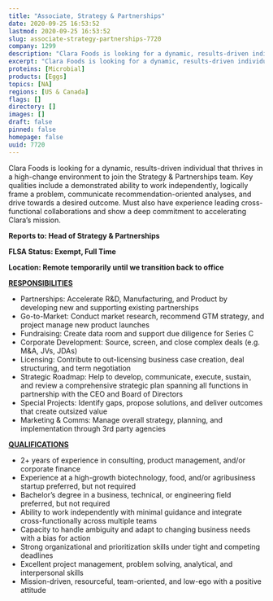 ```yaml
---
title: "Associate, Strategy & Partnerships"
date: 2020-09-25 16:53:52
lastmod: 2020-09-25 16:53:52
slug: associate-strategy-partnerships-7720
company: 1299
description: "Clara Foods is looking for a dynamic, results-driven individual that thrives in a high-change environment to join the Strategy & Partnerships team. Key qualities include a demonstrated ability to work independently, logically frame a problem, communicate recommendation-oriented analyses, and drive towards a desired outcome. Must also have experience leading cross-functional collaborations and show a deep commitment to accelerating Clara’s mission.Reports to: Head of Strategy & Partnerships FLSA Status: Exempt, Full Time"
excerpt: "Clara Foods is looking for a dynamic, results-driven individual that thrives in a high-change environment to join the Strategy & Partnerships team. Key qualities include a demonstrated ability to work independently, logically frame a problem, communicate recommendation-oriented analyses, and drive towards a desired outcome. Must also have experience leading cross-functional collaborations and show a deep commitment to accelerating Clara’s mission.Reports to: Head of Strategy & Partnerships FLSA Status: Exempt, Full Time"
proteins: [Microbial]
products: [Eggs]
topics: [NA]
regions: [US & Canada]
flags: []
directory: []
images: []
draft: false
pinned: false
homepage: false
uuid: 7720
---
```

<p>Clara Foods is looking for a dynamic, results-driven individual that thrives in a high-change environment to join the Strategy & Partnerships team. Key qualities include a demonstrated ability to work independently, logically frame a problem, communicate recommendation-oriented analyses, and drive towards a desired outcome. Must also have experience leading cross-functional collaborations and show a deep commitment to accelerating Clara’s mission.</p>
<p><strong>Reports to: Head of Strategy & Partnerships </strong></p>
<p><strong>FLSA Status: Exempt, Full Time</strong></p>
<p><strong>Location: Remote temporarily until we transition back to office </strong></p>
<p><strong><u>RESPONSIBILITIES </u></strong></p>
<ul>
<li>Partnerships: Accelerate R&D, Manufacturing, and Product by developing new and supporting existing partnerships</li>
<li>Go-to-Market: Conduct market research, recommend GTM strategy, and project manage new product launches</li>
<li>Fundraising: Create data room and support due diligence for Series C</li>
<li>Corporate Development: Source, screen, and close complex deals (e.g. M&A, JVs, JDAs)</li>
<li>Licensing: Contribute to out-licensing business case creation, deal structuring, and term negotiation</li>
<li>Strategic Roadmap: Help to develop, communicate, execute, sustain, and review a comprehensive strategic plan spanning all functions in partnership with the CEO and Board of Directors</li>
<li>Special Projects: Identify gaps, propose solutions, and deliver outcomes that create outsized value</li>
<li>Marketing & Comms: Manage overall strategy, planning, and implementation through 3rd party agencies</li>
</ul>
<p><strong><u>QUALIFICATIONS</u></strong></p>
<ul>
<li>2+ years of experience in consulting, product management, and/or corporate finance</li>
<li>Experience at a high-growth biotechnology, food, and/or agribusiness startup preferred, but not required</li>
<li>Bachelor’s degree in a business, technical, or engineering field preferred, but not required</li>
<li>Ability to work independently with minimal guidance and integrate cross-functionally across multiple teams</li>
<li>Capacity to handle ambiguity and adapt to changing business needs with a bias for action</li>
<li>Strong organizational and prioritization skills under tight and competing deadlines</li>
<li>Excellent project management, problem solving, analytical, and interpersonal skills</li>
<li>Mission-driven, resourceful, team-oriented, and low-ego with a positive attitude</li>
</ul>
<p> </p>
